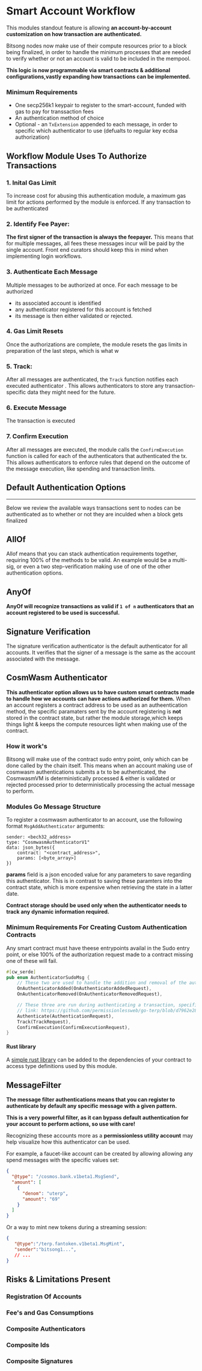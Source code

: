 # Smart Account Workflow

This modules standout feature is allowing **an account-by-account customization on how transaction are authenticated.**

Bitsong nodes now make use of their compute resources prior to a block being finalized, in order to handle the minimum processes that are needed to verify whether or not an account is valid to be included in the mempool.

**This logic is now programmable via smart contracts & additional configurations,vastly expanding how transactions can be implemented.**


### Minimum Requirements
- One secp256k1 keypair to register to the smart-account, funded with gas to pay for transsaction fees
- An authentication method of choice
- Optional - an `TxExtension` appended to each message, in order to specific which authenticator to use (defualts to regular key ecdsa authorization)

## Workflow Module Uses To Authorize Transactions

###  1. Inital Gas Limit
To increase cost for abusing this authentication module, a maximum gas limit for actions performed by the module is enforced. If any transaction to be authenticated

### 2. Identify Fee Payer:
**The first signer of the transaction is always the feepayer.** This means that for multiple messages, all fees these messages incur will be paid by the single account. Front end curators should keep this in mind when implementing login workflows.

### 3. Authenticate Each Message
Multiple messages to be authorized at once. For each message to be authorized
- its associated account is identified
- any authenticator registered for this account is fetched
- its message is then either validated or rejected.

### 4. Gas Limit Resets
 Once the authorizations are complete, the module resets the gas limits in preparation of the last  steps, which is what w

### 5. **Track**:
After all messages are authenticated, the `Track` function notifies each executed authenticator . This allows authenticators to store any transaction-specific data they might need for the future.

### 6. Execute Message
The transaction is executed

### 7. Confirm Execution
After all messages are executed, the module calls the `ConfirmExecution` function is called for each of the authenticators that authenticated the tx.
This allows authenticators to enforce rules that depend on the outcome of the message execution, like spending and transaction limits.


## Default Authentication Options
___
Below we review the available ways transactions sent to nodes can be authenticated as to whether or not they are inculded when a block gets finalized

## AllOf
Allof means that you can stack authentication requirements together, requiring  100% of the methods to be valid. An example would be a multi-sig, or even a two step-verification making use of one of the other authentication options.

## AnyOf
**AnyOf will recognize transactions as valid if `1 of n` authenticators that an account registered to be used is successful.**

## Signature Verification
The signature verification authenticator is the default authenticator for all accounts. It verifies that the signer of a message is the same as the account associated with the message.


## CosmWasm Authenticator

**This authenticator option allows us to have custom smart contracts made to handle how we accounts can  have actions authorized for them.**
When an account registers a contract address to be used as an autheentication method, the specific paramaters sent by the account registering is **not** stored in the contract state, but rather the module storage,which keeps things light & keeps the compute resources light when making use of the contract. 
 
### How it work's
Bitsong will make use of the contract sudo entry point, only which can be done called by the chain itself. This means when an account making use of cosmwasm authentications submits a tx to be authenticated, the CosmwasmVM is deterministically processed & either is validated or rejected processed prior to deterministically processing the actual message to perform.


### Modules Go Message Structure
To register a cosmwasm authenticator to an account, use the following format
`MsgAddAuthenticator` arguments:

```text
sender: <bech32_address>
type: "CosmwasmAuthenticatorV1"
data: json_bytes({
    contract: "<contract_address>",
    params: [<byte_array>]
})
```

**params** field is a json encoded value for any parameters to save regarding this authenticator. This is in contrast to saving these paramters into the contract state, which is more expensive when retrieving the state in a latter date.
 
**Contract storage should be used only when the authenticator needs to track any dynamic information required.**

### Minimum Requirements For Creating Custom Authentication Contracts
Any smart contract must have theese entrypoints availal  in the Sudo entry point, or else 100% of the authorization request made to a contract missing one of these will fail.

```rs
#[cw_serde]
pub enum AuthenticatorSudoMsg {
    // These two are used to handle the addition and removal of the authenticator
    OnAuthenticatorAdded(OnAuthenticatorAddedRequest),
    OnAuthenticatorRemoved(OnAuthenticatorRemovedRequest),

    // These three are run during authenticating a transaction, specifically during steps 3,5,& 7 in the authentication process
    // link: https://github.com/permissionlessweb/go-terp/blob/d7962e28589e2977280cdffbd2d2ea7e62b181e0/x/smart-account/README.md#transaction-authentication-overvie
    Authenticate(AuthenticationRequest),
    Track(TrackRequest),
    ConfirmExecution(ConfirmExecutionRequest),
}
```

#### Rust library 

A [simple rust library](https://github.com/permissionlessweb/bs-nfts/tree/cosmwasm-std-v2/packages/btsg-auth) can be added to the dependencies of your contract to access type definitions used by this module.

## MessageFilter

**The message filter authentications means that you can register to authenticate by default any specific message with a given pattern.**

**This is a very powerful filter, as it can bypass default authentication for your account to perform actions, so use with care!**

Recognizing these accounts more as a **permissionless utility account** may help visualize how this authenticator can be used. 

For example, a faucet-like account can be created by allowing allowing any spend messages with the specific values set:
```json
{
  "@type": "/cosmos.bank.v1beta1.MsgSend",
  "amount": [
    {
      "denom": "uterp",
      "amount": "69"
    }
  ]
}
```

Or a way to mint new tokens during a streaming session:
```json
{
   "@type":"/terp.fantoken.v1beta1.MsgMint",
   "sender":"bitsong1...", 
   // ...
}
```


## Risks & Limitations Present

### Registration Of Accounts

### Fee's and Gas Consumptions

### Composite Authenticators

### Composite Ids

### Composite Signatures

